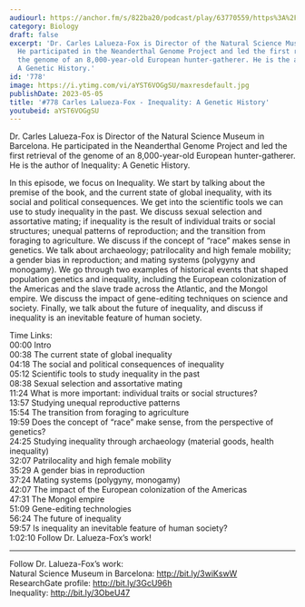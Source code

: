 ```yaml
---
audiourl: https://anchor.fm/s/822ba20/podcast/play/63770559/https%3A%2F%2Fd3ctxlq1ktw2nl.cloudfront.net%2Fstaging%2F2023-0-20%2F2cd16b59-b10d-fe2c-5f28-7fceb7653b80.m4a
category: Biology
draft: false
excerpt: 'Dr. Carles Lalueza-Fox is Director of the Natural Science Museum in Barcelona.
  He participated in the Neanderthal Genome Project and led the first retrieval of
  the genome of an 8,000-year-old European hunter-gatherer. He is the author of Inequality:
  A Genetic History.'
id: '778'
image: https://i.ytimg.com/vi/aYST6VOGgSU/maxresdefault.jpg
publishDate: 2023-05-05
title: '#778 Carles Lalueza-Fox - Inequality: A Genetic History'
youtubeid: aYST6VOGgSU
---
```

<div class="timelinks">

Dr. Carles Lalueza-Fox is Director of the Natural Science Museum in Barcelona. He participated in the Neanderthal Genome Project and led the first retrieval of the genome of an 8,000-year-old European hunter-gatherer. He is the author of Inequality: A Genetic History.

In this episode, we focus on Inequality. We start by talking about the premise of the book, and the current state of global inequality, with its social and political consequences. We get into the scientific tools we can use to study inequality in the past. We discuss sexual selection and assortative mating; if inequality is the result of individual traits or social structures; unequal patterns of reproduction; and the transition from foraging to agriculture. We discuss if the concept of “race” makes sense in genetics. We talk about archaeology; patrilocality and high female mobility; a gender bias in reproduction; and mating systems (polygyny and monogamy). We go through two examples of historical events that shaped population genetics and inequality, including the European colonization of the Americas and the slave trade across the Atlantic, and the Mongol empire. We discuss the impact of gene-editing techniques on science and society. Finally, we talk about the future of inequality, and discuss if inequality is an inevitable feature of human society.

Time Links:  
<time>00:00</time> Intro  
<time>00:38</time> The current state of global inequality  
<time>04:18</time> The social and political consequences of inequality  
<time>05:12</time> Scientific tools to study inequality in the past  
<time>08:38</time> Sexual selection and assortative mating  
<time>11:24</time> What is more important: individual traits or social structures?  
<time>13:57</time> Studying unequal reproductive patterns  
<time>15:54</time> The transition from foraging to agriculture  
<time>19:59</time> Does the concept of “race” make sense, from the perspective of genetics?  
<time>24:25</time> Studying inequality through archaeology (material goods, health inequality)  
<time>32:07</time> Patrilocality and high female mobility  
<time>35:29</time> A gender bias in reproduction  
<time>37:24</time> Mating systems (polygyny, monogamy)  
<time>42:07</time> The impact of the European colonization of the Americas  
<time>47:31</time> The Mongol empire  
<time>51:09</time> Gene-editing technologies  
<time>56:24</time> The future of inequality  
<time>59:57</time> Is inequality an inevitable feature of human society?  
<time>1:02:10</time> Follow Dr. Lalueza-Fox’s work!

---

Follow Dr. Lalueza-Fox’s work:  
Natural Science Museum in Barcelona: http://bit.ly/3wiKswW  
ResearchGate profile: http://bit.ly/3GcU96h  
Inequality: http://bit.ly/3ObeU47
</div>


